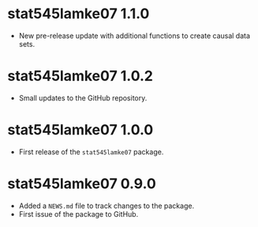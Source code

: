 # stat545lamke07 1.1.0

* New pre-release update with additional functions to create causal data sets.

# stat545lamke07 1.0.2

* Small updates to the GitHub repository.

# stat545lamke07 1.0.0

* First release of the `stat545lamke07` package.

# stat545lamke07 0.9.0

* Added a `NEWS.md` file to track changes to the package.
* First issue of the package to GitHub.
